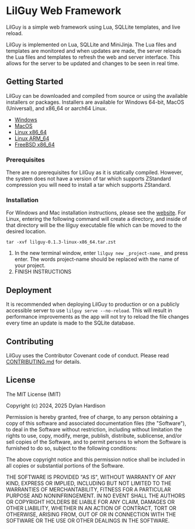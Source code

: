# LilGuy Web Framework

LilGuy is a simple web framework using Lua, SQLLite templates, and live reload. 

LilGuy is implemented on Lua, SQLLite and MiniJinja. The Lua files and templates are monitored and when updates are made, the server reloads the Lua files and templates to refresh the web and server interface. This allows for the server to be updated and changes to be seen in real time. 

## Getting Started

LilGuy can be downloaded and compiled from source or using the available installers or packages. Installers are available for Windows 64-bit, MacOS (Universal), and x86_64 or aarch64 Linux.
- [Windows](https://github.com/dylanwh/lilguy/releases/download/v0.1.3/lilguy-0.1.3-x86_64.msi)
- [MacOS](https://github.com/dylanwh/lilguy/releases/download/v0.1.3/lilguy-0.1.3.pkg)
- [Linux x86_64](https://github.com/dylanwh/lilguy/releases/download/v0.1.3/lilguy-0.1.3-linux-x86_64.tar.zst)
- [Linux ARM_64](https://github.com/dylanwh/lilguy/releases/download/v0.1.3/lilguy-0.1.3-linux-aarch64.tar.zst)
- [FreeBSD x86_64](https://github.com/dylanwh/lilguy/releases/download/v0.1.3/lilguy-0.1.3-freebsd-x86_64.tar.zst)

### Prerequisites

There are no prerequisites for LilGuy as it is statically compiled. 
However, the system does not have a version of tar which supports ZStandard compression you will need to install a tar which supports ZStandard.

### Installation
For Windows and Mac installation instructions, please see the [website](https://lilguy.app/installation.html).
For Linux, entering the following command will create a directory, and inside of that directory will be the lilguy executable file which can be moved to the desired location.
```
tar -xvf lilguy-0.1.3-linux-x86_64.tar.zst
```
1.	In the new terminal window, enter `lilguy new _project-name_` and press enter. The words project-name should be replaced with the name of your project.
2.	FINISH INSTRUCTIONS

## Deployment
It is recommended when deploying LilGuy to production or on a publicly accessible server to use `lilguy serve --no-reload`. This will result in performance improvements as the app will not try to reload the file changes every time an update is made to the SQLite database.

## Contributing
LilGuy uses the Contributor Covenant code of conduct. Please read [CONTRIBUTING.md](CONTRIBUTING.md) for details.

## License
The MIT License (MIT)

Copyright (c) 2024, 2025 Dylan Hardison

Permission is hereby granted, free of charge, to any person obtaining a copy of this software and associated documentation files (the "Software"), to deal in the Software without restriction, including without limitation the rights to use, copy, modify, merge, publish, distribute, sublicense, and/or sell copies of the Software, and to permit persons to whom the Software is furnished to do so, subject to the following conditions:

The above copyright notice and this permission notice shall be included in all copies or substantial portions of the Software.

THE SOFTWARE IS PROVIDED "AS IS", WITHOUT WARRANTY OF ANY KIND, EXPRESS OR IMPLIED, INCLUDING BUT NOT LIMITED TO THE WARRANTIES OF MERCHANTABILITY, FITNESS FOR A PARTICULAR PURPOSE AND NONINFRINGEMENT. IN NO EVENT SHALL THE AUTHORS OR COPYRIGHT HOLDERS BE LIABLE FOR ANY CLAIM, DAMAGES OR OTHER LIABILITY, WHETHER IN AN ACTION OF CONTRACT, TORT OR OTHERWISE, ARISING FROM, OUT OF OR IN CONNECTION WITH THE SOFTWARE OR THE USE OR OTHER DEALINGS IN THE SOFTWARE.
